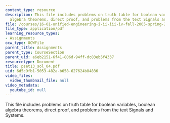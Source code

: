 ```yaml
---
content_type: resource
description: This file includes problems on truth table for boolean variables, boolean
  algebra theorems, direct proof, and problems from the text Signals and Systems.
file: /courses/16-01-unified-engineering-i-ii-iii-iv-fall-2005-spring-2006/6d5c9fb15053482ab658627624b84836_pset13_sol_04.pdf
file_type: application/pdf
learning_resource_types:
- Assignments
ocw_type: OCWFile
parent_title: Assignments
parent_type: CourseSection
parent_uid: a6eb2151-6f41-806d-94ff-dc83eb5f4337
resourcetype: Document
title: pset13_sol_04.pdf
uid: 6d5c9fb1-5053-482a-b658-627624b84836
video_files:
  video_thumbnail_file: null
video_metadata:
  youtube_id: null
---
```

This file includes problems on truth table for boolean variables, boolean algebra theorems, direct proof, and problems from the text Signals and Systems.